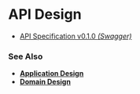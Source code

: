 # API Design

- [API Specification v0.1.0 _(Swagger)_](https://app.swaggerhub.com/apis-docs/kirypto/TimelineTracker/0.1.0)

### See Also

- [**Application Design**](./applicationDesign.md)
- [**Domain Design**](./domainDesign.md)
